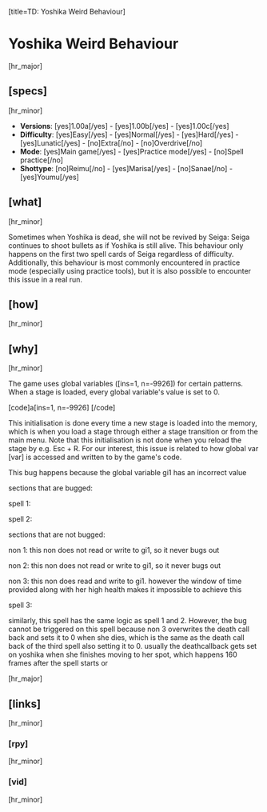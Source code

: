 [title=TD: Yoshika Weird Behaviour]
# Yoshika Weird Behaviour
[hr_major]

## [specs]
[hr_minor]

* **Versions**: [yes]1.00a[/yes] - [yes]1.00b[/yes] - [yes]1.00c[/yes]
* **Difficulty**: [yes]Easy[/yes] - [yes]Normal[/yes] - [yes]Hard[/yes] - [yes]Lunatic[/yes] - [no]Extra[/no] - [no]Overdrive[/no]
* **Mode**: [yes]Main game[/yes] - [yes]Practice mode[/yes] - [no]Spell practice[/no]
* **Shottype**: [no]Reimu[/no] - [yes]Marisa[/yes] - [no]Sanae[/no] - [yes]Youmu[/yes]

## [what]
[hr_minor]

Sometimes when Yoshika is dead, she will not be revived by Seiga: Seiga continues to shoot bullets as if Yoshika is still alive. This behaviour only happens on the first two spell cards of Seiga regardless of difficulty. Additionally, this behaviour is most commonly encountered in practice mode (especially using practice tools), but it is also possible to encounter this issue in a real run.

## [how]
[hr_minor]



## [why]
[hr_minor]

The game uses global variables ([ins=1, n=-9926]) for certain patterns. When a stage is loaded, every global variable's value is set to 0.

[code]a[ins=1, n=-9926]
[/code]

This initialisation is done every time a new stage is loaded into the memory, which is when you load a stage through either a stage transition or from the main menu. Note that this initialisation is not done when you reload the stage by e.g. Esc + R. For our interest, this issue is related to how global var [var] is accessed and written to by the game's code.


This bug happens because the global variable gi1 has an incorrect value 

sections that are bugged:

spell 1:

spell 2:



sections that are not bugged:

non 1: this non does not read or write to gi1, so it never bugs out

non 2: this non does not read or write to gi1, so it never bugs out

non 3: this non does read and write to gi1. however the window of time provided along with her high health makes it impossible to achieve this 

spell 3:

similarly, this spell has the same logic as spell 1 and 2. However, the bug cannot be triggered on this spell because non 3 overwrites the death call back and sets it to 0 when she dies, which is the same as the death call back of the third spell also setting it to 0. usually the deathcallback gets set on yoshika when she finishes moving to her spot, which happens 160 frames after the spell starts or 

[hr_major]
## [links]
[hr_minor]
### [rpy]
[hr_minor]
### [vid]
[hr_minor]
